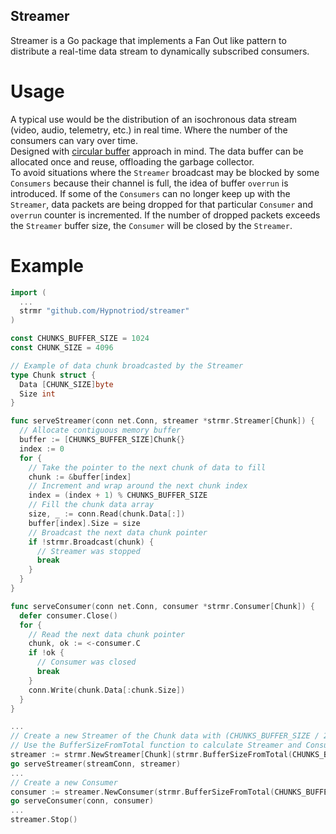 ## Streamer 
Streamer is a Go package that implements a Fan Out like pattern to distribute a real-time data stream to dynamically subscribed consumers.

# Usage
A typical use would be the distribution of an isochronous data stream (video, audio, telemetry, etc.) in real time. Where the number of the consumers can vary over time.  
Designed with [circular buffer](https://en.wikipedia.org/wiki/Circular_buffer) approach in mind. The data buffer can be allocated once and reuse, offloading the garbage collector.  
To avoid situations where the `Streamer` broadcast may be blocked by some `Consumers` because their channel is full, the idea of ​​buffer `overrun` is introduced. If some of the `Consumers` can no longer keep up with the `Streamer`, data packets are being dropped for that particular `Consumer` and `overrun` counter is incremented. If the number of dropped packets exceeds the `Streamer` buffer size, the `Consumer` will be closed by the `Streamer`.  

# Example
```Go
import (
  ...
  strmr "github.com/Hypnotriod/streamer"
)

const CHUNKS_BUFFER_SIZE = 1024
const CHUNK_SIZE = 4096

// Example of data chunk broadcasted by the Streamer
type Chunk struct {
  Data [CHUNK_SIZE]byte
  Size int
}

func serveStreamer(conn net.Conn, streamer *strmr.Streamer[Chunk]) {
  // Allocate contiguous memory buffer
  buffer := [CHUNKS_BUFFER_SIZE]Chunk{}
  index := 0
  for {
    // Take the pointer to the next chunk of data to fill
    chunk := &buffer[index]
    // Increment and wrap around the next chunk index 
    index = (index + 1) % CHUNKS_BUFFER_SIZE
    // Fill the chunk data array
    size, _ := conn.Read(chunk.Data[:])
    buffer[index].Size = size
    // Broadcast the next data chunk pointer
    if !strmr.Broadcast(chunk) {
      // Streamer was stopped
      break
    }
  }
}

func serveConsumer(conn net.Conn, consumer *strmr.Consumer[Chunk]) {
  defer consumer.Close()
  for {
    // Read the next data chunk pointer
    chunk, ok := <-consumer.C
    if !ok {
      // Consumer was closed
      break
    }
    conn.Write(chunk.Data[:chunk.Size])
  }
}

...
// Create a new Streamer of the Chunk data with (CHUNKS_BUFFER_SIZE / 2 - 2) buffer size
// Use the BufferSizeFromTotal function to calculate Streamer and Consumer buffer size in case of circular buffer
streamer := strmr.NewStreamer[Chunk](strmr.BufferSizeFromTotal(CHUNKS_BUFFER_SIZE)).Run()
go serveStreamer(streamConn, streamer)
...
// Create a new Consumer
consumer := streamer.NewConsumer(strmr.BufferSizeFromTotal(CHUNKS_BUFFER_SIZE))
go serveConsumer(conn, consumer)
...
streamer.Stop()
```
